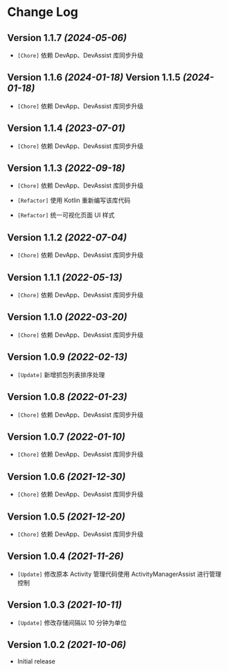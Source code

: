 Change Log
==========

Version 1.1.7 *(2024-05-06)*
----------------------------

* `[Chore]` 依赖 DevApp、DevAssist 库同步升级

Version 1.1.6 *(2024-01-18)*
Version 1.1.5 *(2024-01-18)*
----------------------------

* `[Chore]` 依赖 DevApp、DevAssist 库同步升级

Version 1.1.4 *(2023-07-01)*
----------------------------

* `[Chore]` 依赖 DevApp、DevAssist 库同步升级

Version 1.1.3 *(2022-09-18)*
----------------------------

* `[Chore]` 依赖 DevApp、DevAssist 库同步升级

* `[Refactor]` 使用 Kotlin 重新编写该库代码

* `[Refactor]` 统一可视化页面 UI 样式

Version 1.1.2 *(2022-07-04)*
----------------------------

* `[Chore]` 依赖 DevApp、DevAssist 库同步升级

Version 1.1.1 *(2022-05-13)*
----------------------------

* `[Chore]` 依赖 DevApp、DevAssist 库同步升级

Version 1.1.0 *(2022-03-20)*
----------------------------

* `[Chore]` 依赖 DevApp、DevAssist 库同步升级

Version 1.0.9 *(2022-02-13)*
----------------------------

* `[Update]` 新增抓包列表排序处理

Version 1.0.8 *(2022-01-23)*
----------------------------

* `[Chore]` 依赖 DevApp、DevAssist 库同步升级

Version 1.0.7 *(2022-01-10)*
----------------------------

* `[Chore]` 依赖 DevApp、DevAssist 库同步升级

Version 1.0.6 *(2021-12-30)*
----------------------------

* `[Chore]` 依赖 DevApp、DevAssist 库同步升级

Version 1.0.5 *(2021-12-20)*
----------------------------

* `[Chore]` 依赖 DevApp、DevAssist 库同步升级

Version 1.0.4 *(2021-11-26)*
----------------------------

* `[Update]` 修改原本 Activity 管理代码使用 ActivityManagerAssist 进行管理控制

Version 1.0.3 *(2021-10-11)*
----------------------------

* `[Update]` 修改存储间隔以 10 分钟为单位

Version 1.0.2 *(2021-10-06)*
----------------------------

* Initial release
